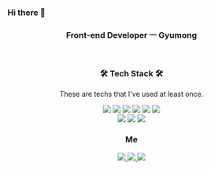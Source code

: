 ### Hi there 👋

<!--
**Gyumong/Gyumong** is a ✨ _special_ ✨ repository because its `README.md` (this file) appears on your GitHub profile.

Here are some ideas to get you started:

- 🔭 I’m currently working on ...
- 🌱 I’m currently learning ...
- 👯 I’m looking to collaborate on ...
- 🤔 I’m looking for help with ...
- 💬 Ask me about ...
- 📫 How to reach me: ...
- 😄 Pronouns: ...
- ⚡ Fun fact: ...
-->
<h3 align="center">
  
  Front-end Developer ㅡ Gyumong
</h3>
<br/>
<h3 align="center">🛠 Tech Stack 🛠</h3>
<p align="center">These are techs that I've used at least once.</p>
<p align="center">
<img src="https://img.shields.io/badge/HTML5-E34F26?style=flat-square&logo=HTML5&logoColor=white"/>
<img src="https://img.shields.io/badge/CSS3-1572B6?style=flat-square&logo=CSS3&logoColor=white"/>
<img src="https://img.shields.io/badge/JavaScript-F7DF1E?style=flat-square&logo=JavaScript&logoColor=white"/>
<img src="https://img.shields.io/badge/React-61DAFB?style=flat-square&logo=React&logoColor=white"/>
<img src="https://img.shields.io/badge/TypeScript-3178C6?style=flat-square&logo=TypeScript&logoColor=white"/>
<img src="https://img.shields.io/badge/Next.js-000000?style=flat-square&logo=Next.js&logoColor=white"/>


<br/>
<img src="https://img.shields.io/badge/-Git-F05032?logo=Git&logoColor=white" />
<img src="https://img.shields.io/badge/-Slack-4A154B?logo=Slack&logoColor=white" />
  <img src="https://img.shields.io/badge/-Jira-0052CC?logo=Jira&logoColor=white" />
</p>
<h3 align="center">
  
 Me

</h3>
<p align="center">
  <a href="mailto: rlaalsrb3559@naver.com" alt="navermail">
    <img src="https://img.shields.io/badge/-Gmail-D14836?logo=Gmail&logoColor=white" />
  </a>
  <a href="https://rlaalsrb3559.tistory.com/" target="_blank">
    <img src="https://img.shields.io/badge/-TechBlog-20c997?logo=Tumblr&logoColor=white" />
  </a>
  <a href="https://www.notion.so/24b95868778a45e69e4ebae3ef3626e8" target="_blank" alt="resume">
    <img src="https://img.shields.io/badge/-Portfolio-000000?logo=Notion&logoColor=white" />
  </a>
</p>

